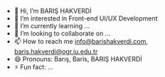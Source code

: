 - 👋 Hi, I’m BARIŞ HAKVERDİ
- 👀 I’m interested in Front-end UI/UX Development
- 🌱 I’m currently learning ...
- 💞️ I’m looking to collaborate on ...
- 📫 How to reach me info@barishakverdi.com, baris.hakverdi@ogr.iu.edu.tr
- 😄 Pronouns: Barış, Baris, BARIŞ HAKVERDİ
- ⚡ Fun fact: ...

<!---
barishakverdi/barishakverdi is a ✨ special ✨ repository because its `README.md` (this file) appears on your GitHub profile.
You can click the Preview link to take a look at your changes.
--->
